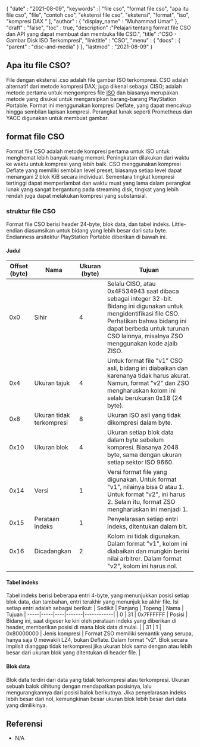 {
  "date" : "2021-08-09",
  "keywords" :[ "file cso", "format file cso", "apa itu file cso", "file", "contoh cso", "ekstensi file cso", "ekstensi", "format", "iso", "kompresi DAX " ],
  "author" : {
    "display_name" : "Muhammad Umar"
},
  "draft" : "false",
   "toc" : true,
  "description" :"Pelajari tentang format file CSO dan API yang dapat membuat dan membuka file CSO.",
  "title" :"CSO - Gambar Disk ISO Terkompresi",
  "linktitle" : "CSO",
  "menu" : {
    "docs" : {
      "parent" : "disc-and-media"
}
},
  "lastmod" : "2021-08-09"
}

## Apa itu file CSO?

File dengan ekstensi .cso adalah file gambar ISO terkompresi. CSO adalah alternatif dari metode kompresi DAX; juga dikenal sebagai CISO; adalah metode pertama untuk mengompres file [ISO](/id/compression/iso/) dan biasanya merupakan metode yang disukai untuk mengarsipkan barang-barang PlayStation Portable. Format ini menggunakan kompresi Deflate, yang dapat mencakup hingga sembilan lapisan kompresi. Perangkat lunak seperti Prometheus dan YACC digunakan untuk membuat gambar.

## format file CSO

Format file CSO adalah metode kompresi pertama untuk ISO untuk menghemat lebih banyak ruang memori. Peningkatan dilakukan dari waktu ke waktu untuk kompresi yang lebih baik. CSO menggunakan kompresi Deflate yang memiliki sembilan level preset, biasanya setiap level dapat menangani 2 blok KiB secara individual. Sementara tingkat kompresi tertinggi dapat memperlambat dan waktu muat yang lama dalam perangkat lunak yang sangat bergantung pada streaming disk, tingkat yang lebih rendah juga dapat melakukan kompresi yang substansial.

### struktur file CSO

Format file CSO berisi header 24-byte, blok data, dan tabel indeks. Little-endian diasumsikan untuk bidang yang lebih besar dari satu byte. Endianness arsitektur PlayStation Portable diberikan di bawah ini.

#### Judul

| Offset (byte) | Nama | Ukuran (byte) | Tujuan |
----------|----------|--------------|---------|
| 0x0 | Sihir | 4 | Selalu CISO, atau 0x4F534943 saat dibaca sebagai integer 32-bit. Bidang ini digunakan untuk mengidentifikasi file CSO. Perhatikan bahwa bidang ini dapat berbeda untuk turunan CSO lainnya, misalnya ZSO menggunakan kode ajaib ZISO. |
| 0x4 | Ukuran tajuk | 4 | Untuk format file "v1" CSO asli, bidang ini diabaikan dan karenanya tidak harus akurat. Namun, format "v2" dan ZSO mengharuskan kolom ini selalu berukuran 0x18 (24 byte). |
| 0x8 | Ukuran tidak terkompresi | 8 | Ukuran ISO asli yang tidak dikompresi dalam byte. |
| 0x10 | Ukuran blok | 4 | Ukuran setiap blok data dalam byte sebelum kompresi. Biasanya 2048 byte, sama dengan ukuran setiap sektor ISO 9660. |
| 0x14 | Versi | 1 | Versi format file yang digunakan. Untuk format "v1", nilainya bisa 0 atau 1. Untuk format "v2", ini harus 2. Selain itu, format ZSO mengharuskan ini menjadi 1. |
| 0x15 | Perataan indeks | 1 | Penyelarasan setiap entri indeks, ditentukan dalam bit. |
| 0x16 | Dicadangkan | 2 | Kolom ini tidak digunakan. Dalam format "v1", kolom ini diabaikan dan mungkin berisi nilai arbitrer. Dalam format "v2", kolom ini harus nol. |

#### Tabel indeks

Tabel indeks berisi beberapa entri 4-byte, yang menunjukkan posisi setiap blok data, dan tambahan, entri terakhir yang menunjuk ke akhir file.
Isi setiap entri adalah sebagai berikut:
| Sedikit | Panjang | Topeng | Nama | Tujuan |
-----|-----|----|-------|------------|
| 0 | 31 | 0x7FFFFFF | Posisi | Bidang ini, saat digeser ke kiri oleh perataan indeks yang diberikan di header, memberikan posisi di mana blok data dimulai. |
| 31 | 1 | 0x80000000 | Jenis kompresi | Format ZSO memiliki semantik yang serupa, hanya saja 0 mewakili LZ4, bukan Deflate. Dalam format "v2". Blok secara implisit dianggap tidak terkompresi jika ukuran blok sama dengan atau lebih besar dari ukuran blok yang ditentukan di header file. |

#### Blok data

Blok data terdiri dari data yang tidak terkompresi atau terkompresi. Ukuran sebuah balok dihitung dengan mendapatkan posisinya, lalu mengurangkannya dari posisi balok berikutnya. Jika penyelarasan indeks lebih besar dari nol, kemungkinan besar ukuran blok lebih besar dari data yang dimilikinya.


## Referensi

* N/A

